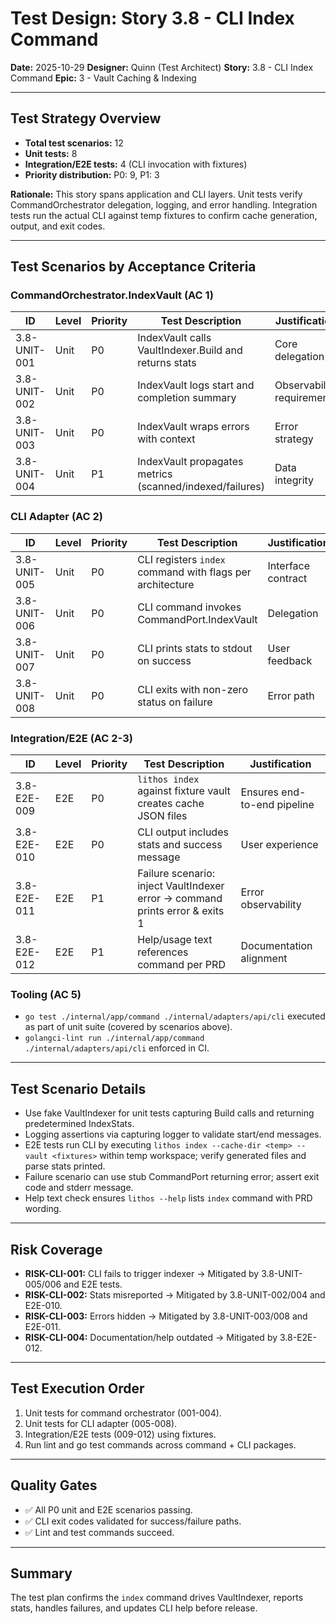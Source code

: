 # Test Design: Story 3.8 - CLI Index Command

**Date:** 2025-10-29
**Designer:** Quinn (Test Architect)
**Story:** 3.8 - CLI Index Command
**Epic:** 3 - Vault Caching & Indexing

---

## Test Strategy Overview

- **Total test scenarios:** 12
- **Unit tests:** 8
- **Integration/E2E tests:** 4 (CLI invocation with fixtures)
- **Priority distribution:** P0: 9, P1: 3

**Rationale:** This story spans application and CLI layers. Unit tests verify CommandOrchestrator delegation, logging, and error handling. Integration tests run the actual CLI against temp fixtures to confirm cache generation, output, and exit codes.

---

## Test Scenarios by Acceptance Criteria

### CommandOrchestrator.IndexVault (AC 1)

| ID           | Level | Priority | Test Description                                                     | Justification                                         |
| ------------ | ----- | -------- | -------------------------------------------------------------------- | ----------------------------------------------------- |
| 3.8-UNIT-001 | Unit  | P0       | IndexVault calls VaultIndexer.Build and returns stats                | Core delegation                                      |
| 3.8-UNIT-002 | Unit  | P0       | IndexVault logs start and completion summary                         | Observability requirement                            |
| 3.8-UNIT-003 | Unit  | P0       | IndexVault wraps errors with context                                 | Error strategy                                       |
| 3.8-UNIT-004 | Unit  | P1       | IndexVault propagates metrics (scanned/indexed/failures)             | Data integrity                                       |

### CLI Adapter (AC 2)

| ID           | Level | Priority | Test Description                                                     | Justification                                         |
| ------------ | ----- | -------- | -------------------------------------------------------------------- | ----------------------------------------------------- |
| 3.8-UNIT-005 | Unit  | P0       | CLI registers `index` command with flags per architecture            | Interface contract                                   |
| 3.8-UNIT-006 | Unit  | P0       | CLI command invokes CommandPort.IndexVault                           | Delegation                                           |
| 3.8-UNIT-007 | Unit  | P0       | CLI prints stats to stdout on success                                | User feedback                                        |
| 3.8-UNIT-008 | Unit  | P0       | CLI exits with non-zero status on failure                            | Error path                                           |

### Integration/E2E (AC 2-3)

| ID           | Level | Priority | Test Description                                                     | Justification                                         |
| ------------ | ----- | -------- | -------------------------------------------------------------------- | ----------------------------------------------------- |
| 3.8-E2E-009  | E2E   | P0       | `lithos index` against fixture vault creates cache JSON files        | Ensures end-to-end pipeline                          |
| 3.8-E2E-010  | E2E   | P0       | CLI output includes stats and success message                        | User experience                                      |
| 3.8-E2E-011  | E2E   | P1       | Failure scenario: inject VaultIndexer error → command prints error & exits 1 | Error observability                           |
| 3.8-E2E-012  | E2E   | P1       | Help/usage text references command per PRD                           | Documentation alignment                              |

### Tooling (AC 5)

- `go test ./internal/app/command ./internal/adapters/api/cli` executed as part of unit suite (covered by scenarios above).
- `golangci-lint run ./internal/app/command ./internal/adapters/api/cli` enforced in CI.

---

## Test Scenario Details

- Use fake VaultIndexer for unit tests capturing Build calls and returning predetermined IndexStats.
- Logging assertions via capturing logger to validate start/end messages.
- E2E tests run CLI by executing `lithos index --cache-dir <temp> --vault <fixtures>` within temp workspace; verify generated files and parse stats printed.
- Failure scenario can use stub CommandPort returning error; assert exit code and stderr message.
- Help text check ensures `lithos --help` lists `index` command with PRD wording.

---

## Risk Coverage

- **RISK-CLI-001:** CLI fails to trigger indexer → Mitigated by 3.8-UNIT-005/006 and E2E tests.
- **RISK-CLI-002:** Stats misreported → Mitigated by 3.8-UNIT-002/004 and E2E-010.
- **RISK-CLI-003:** Errors hidden → Mitigated by 3.8-UNIT-003/008 and E2E-011.
- **RISK-CLI-004:** Documentation/help outdated → Mitigated by 3.8-E2E-012.

---

## Test Execution Order

1. Unit tests for command orchestrator (001-004).
2. Unit tests for CLI adapter (005-008).
3. Integration/E2E tests (009-012) using fixtures.
4. Run lint and go test commands across command + CLI packages.

---

## Quality Gates

- ✅ All P0 unit and E2E scenarios passing.
- ✅ CLI exit codes validated for success/failure paths.
- ✅ Lint and test commands succeed.

---

## Summary

The test plan confirms the `index` command drives VaultIndexer, reports stats, handles failures, and updates CLI help before release.
